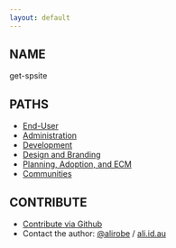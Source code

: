 ```yaml
---
layout: default
---
```


##  NAME 

get-spsite

## PATHS

* [End-User](end-user)
* [Administration](administration)
* [Development](development)
* [Design and Branding](design)
* [Planning, Adoption, and ECM](planning-adoption)
* [Communities](communities)

## CONTRIBUTE

* [Contribute via Github](https://github.com/alirobe/get-spsite)
* Contact the author: [@alirobe](https://twitter.com/alirobe) / [ali.id.au](http://www.ali.id.au)
